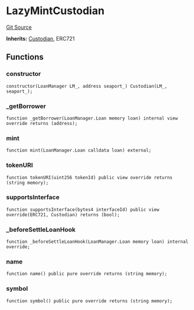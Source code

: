 # LazyMintCustodian
[Git Source](https://github.com/AstariaXYZ/starport/blob/22f00b954c780c3e2d90e9d0a8f83c4a2a3060ff/src/custodians/LazyMintCustodian.sol)

**Inherits:**
[Custodian](/src/Custodian.sol/contract.Custodian.md), ERC721


## Functions
### constructor


```solidity
constructor(LoanManager LM_, address seaport_) Custodian(LM_, seaport_);
```

### _getBorrower


```solidity
function _getBorrower(LoanManager.Loan memory loan) internal view override returns (address);
```

### mint


```solidity
function mint(LoanManager.Loan calldata loan) external;
```

### tokenURI


```solidity
function tokenURI(uint256 tokenId) public view override returns (string memory);
```

### supportsInterface


```solidity
function supportsInterface(bytes4 interfaceId) public view override(ERC721, Custodian) returns (bool);
```

### _beforeSettleLoanHook


```solidity
function _beforeSettleLoanHook(LoanManager.Loan memory loan) internal override;
```

### name


```solidity
function name() public pure override returns (string memory);
```

### symbol


```solidity
function symbol() public pure override returns (string memory);
```

